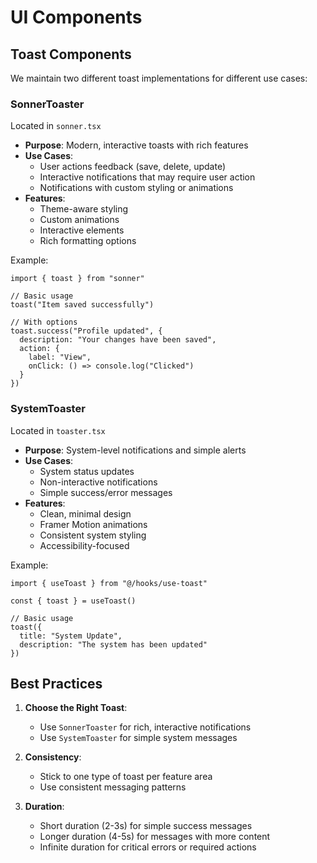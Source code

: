 # UI Components

## Toast Components

We maintain two different toast implementations for different use cases:

### SonnerToaster
Located in `sonner.tsx`

- **Purpose**: Modern, interactive toasts with rich features
- **Use Cases**:
  - User actions feedback (save, delete, update)
  - Interactive notifications that may require user action
  - Notifications with custom styling or animations
- **Features**:
  - Theme-aware styling
  - Custom animations
  - Interactive elements
  - Rich formatting options

Example:
```tsx
import { toast } from "sonner"

// Basic usage
toast("Item saved successfully")

// With options
toast.success("Profile updated", {
  description: "Your changes have been saved",
  action: {
    label: "View",
    onClick: () => console.log("Clicked")
  }
})
```

### SystemToaster
Located in `toaster.tsx`

- **Purpose**: System-level notifications and simple alerts
- **Use Cases**:
  - System status updates
  - Non-interactive notifications
  - Simple success/error messages
- **Features**:
  - Clean, minimal design
  - Framer Motion animations
  - Consistent system styling
  - Accessibility-focused

Example:
```tsx
import { useToast } from "@/hooks/use-toast"

const { toast } = useToast()

// Basic usage
toast({
  title: "System Update",
  description: "The system has been updated"
})
```

## Best Practices

1. **Choose the Right Toast**:
   - Use `SonnerToaster` for rich, interactive notifications
   - Use `SystemToaster` for simple system messages

2. **Consistency**:
   - Stick to one type of toast per feature area
   - Use consistent messaging patterns

3. **Duration**:
   - Short duration (2-3s) for simple success messages
   - Longer duration (4-5s) for messages with more content
   - Infinite duration for critical errors or required actions 